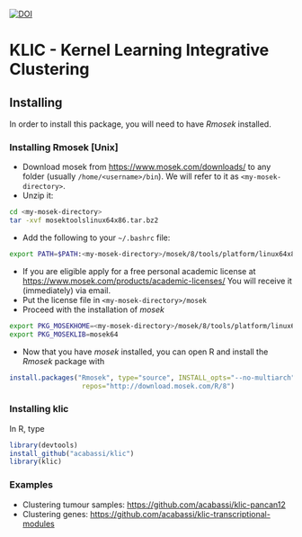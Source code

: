 [![DOI](https://zenodo.org/badge/134583683.svg)](https://zenodo.org/badge/latestdoi/134583683)

# KLIC - Kernel Learning Integrative Clustering

## Installing 

In order to install this package, you will need to have _Rmosek_ installed. 

### Installing Rmosek [Unix]

* Download mosek from https://www.mosek.com/downloads/ to any folder (usually `/home/<username>/bin`). We will refer to it as `<my-mosek-directory>`.
* Unzip it:
```bash
cd <my-mosek-directory>
tar -xvf mosektoolslinux64x86.tar.bz2
```
* Add the following to your `~/.bashrc` file:

```bash
export PATH=$PATH:<my-mosek-directory>/mosek/8/tools/platform/linux64x86/bin
```

* If you are eligible apply for a free personal academic license at https://www.mosek.com/products/academic-licenses/ You will receive it (immediately) via email. 
* Put the license file in `<my-mosek-directory>/mosek`
* Proceed with the installation of _mosek_

```bash
export PKG_MOSEKHOME=<my-mosek-directory>/mosek/8/tools/platform/linux64x86
export PKG_MOSEKLIB=mosek64
```
* Now that you have _mosek_ installed, you can open R and install the _Rmosek_ package with 
```R
install.packages("Rmosek", type="source", INSTALL_opts="--no-multiarch", 
                  repos="http://download.mosek.com/R/8")
```

### Installing klic

In R, type
```R 
library(devtools)
install_github("acabassi/klic")
library(klic)
```

### Examples

- Clustering tumour samples: https://github.com/acabassi/klic-pancan12
- Clustering genes: https://github.com/acabassi/klic-transcriptional-modules
